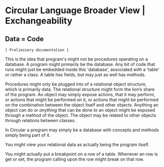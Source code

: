 ﻿Circular Language Broader View | Exchangeability
================================================

Data = Code
-----------

`[ Preliminary documentation ]`

This is the idea that program's might not be procedures operating on a database. A program might primarily be the database. Any bit of code that runs might just be embedded inside this 'database', associated with a 'table' or rather a class. A table has fields, but may just as well has methods.

Procedures might only be plugged into of a relational object structure, which is primarily data. The relational structure might form the lion’s share of the program. An object may simply expose actions, that it may perform, or actions that might be performed on it, or actions that might be performed on the combination between the object itself and other objects. Anything an object can do or *anything*  that can be done *to*  an object might be exposed through a method of the object. The object may be related to other objects through relations between classes.

In Circular a program may simply be a database with concepts and methods simply being part of it.

You might view your relational data as actually being the program itself.

You might actually put a breakpoint on a row of a table. Whenever an row is get or set, the program calling upon the row might break on that row.